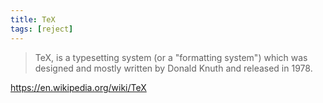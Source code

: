 ```yaml
---
title: TeX
tags: [reject]
---
```


> TeX, is a typesetting system (or a "formatting system") which was designed
> and mostly written by Donald Knuth and released in 1978.

<https://en.wikipedia.org/wiki/TeX>
